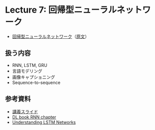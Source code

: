 # Lecture 7: 回帰型ニューラルネットワーク

- [回帰型ニューラルネットワーク](./rnn.md)（[原文](https://cs231n.github.io/rnn/)）

## 扱う内容

- RNN, LSTM, GRU
- 言語モデリング
- 画像キャプショニング
- Sequence-to-sequence

## 参考資料

- [講義スライド](https://cs231n.stanford.edu/slides/2024/lecture_7.pdf)
- [DL book RNN chapter](https://www.deeplearningbook.org/contents/rnn.html)
- [Understanding LSTM Networks](https://colah.github.io/posts/2015-08-Understanding-LSTMs/)